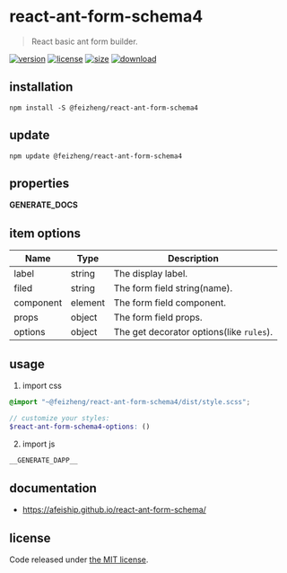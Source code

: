 # react-ant-form-schema4
> React basic ant form builder.

[![version][version-image]][version-url]
[![license][license-image]][license-url]
[![size][size-image]][size-url]
[![download][download-image]][download-url]

## installation
```shell
npm install -S @feizheng/react-ant-form-schema4
```

## update
```shell
npm update @feizheng/react-ant-form-schema4
```

## properties
__GENERATE_DOCS__

## item options
| Name      | Type    | Description                              |
| --------- | ------- | ---------------------------------------- |
| label     | string  | The display label.                       |
| filed     | string  | The form field string(name).             |
| component | element | The form field component.                |
| props     | object  | The form field props.                    |
| options   | object  | The get decorator options(like `rules`). |

## usage
1. import css
  ```scss
  @import "~@feizheng/react-ant-form-schema4/dist/style.scss";

  // customize your styles:
  $react-ant-form-schema4-options: ()
  ```
2. import js
  ```js
__GENERATE_DAPP__
  ```

## documentation
- https://afeiship.github.io/react-ant-form-schema/


## license
Code released under [the MIT license](https://github.com/afeiship/react-ant-form-schema4/blob/master/LICENSE.txt).

[version-image]: https://img.shields.io/npm/v/@feizheng/react-ant-form-schema4
[version-url]: https://npmjs.org/package/@feizheng/react-ant-form-schema4

[license-image]: https://img.shields.io/npm/l/@feizheng/react-ant-form-schema4
[license-url]: https://github.com/afeiship/react-ant-form-schema4/blob/master/LICENSE.txt

[size-image]: https://img.shields.io/bundlephobia/minzip/@feizheng/react-ant-form-schema4
[size-url]: https://github.com/afeiship/react-ant-form-schema4/blob/master/dist/react-ant-form-schema4.min.js

[download-image]: https://img.shields.io/npm/dm/@feizheng/react-ant-form-schema4
[download-url]: https://www.npmjs.com/package/@feizheng/react-ant-form-schema4
